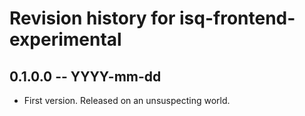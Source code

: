 # Revision history for isq-frontend-experimental

## 0.1.0.0 -- YYYY-mm-dd

* First version. Released on an unsuspecting world.
